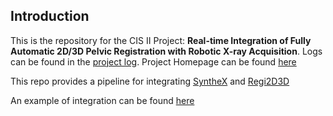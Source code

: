 ## Introduction

This is the repository for the CIS II Project: **Real-time Integration of Fully Automatic 2D/3D Pelvic Registration with Robotic X-ray Acquisition**. Logs can be found in the [project log](./Docs/CIS_II_Project.md). Project Homepage can be found [here](https://ciis.lcsr.jhu.edu/doku.php?id=courses:456:2023:projects)

This repo provides a pipeline for integrating [SyntheX](https://github.com/arcadelab/SyntheX) and [Regi2D3D](https://github.com/rg2/Regi2D3D-IPCAI2020)

An example of integration can be found [here](https://github.com/gaocong13/Orthopedic-Robot-Navigation)

